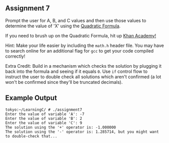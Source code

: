 ## Assignment 7
Prompt the user for A, B, and C values and then use those values to determine the value of 'X' using the [Quadratic Formula](https://en.wikipedia.org/wiki/Quadratic_formula). 

If you need to brush up on the Quadratic Formula, hit up [Khan Academy!](https://www.youtube.com/watch?v=iulx0z1lz8M)

Hint: Make your life easier by including the `math.h` header file. You may have to search online for an additional flag for `gcc` to get your code compiled correctly!

Extra Credit: Build in a mechanism which checks the solution by plugging it back into the formula and seeing if it equals `0`. Use `if` control flow to instruct the user to double check all solutions which aren't confirmed (a lot won't be confirmed since they'll be truncated decimals). 

## Example Output
```terminal_session
tokyo:~/LearningC/ # ./assignment7                                   
Enter the value of variable 'A': -7
Enter the value of variable 'B': 2
Enter the value of variable 'C': 9
The solution using the '+' operator is: -1.000000
The solution using the '-' operator is: 1.285714, but you might want to double-check that...
```
